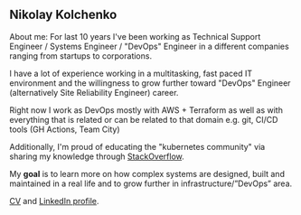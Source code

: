 ## Nikolay Kolchenko

About me: For last 10 years I've been working as Technical Support Engineer / Systems Engineer / "DevOps" Engineer in a different companies ranging from startups to corporations. 

I have a lot of experience working in a multitasking, fast paced IT environment and the willingness to grow further toward "DevOps" Engineer (alternatively Site Reliability Engineer) career.

Right now I work as DevOps mostly with AWS + Terraform as well as with everything that is related or can be related to that domain e.g. git, CI/CD tools (GH Actions, Team City)

Additionally, I'm proud of educating the "kubernetes community" via sharing my knowledge through [StackOverflow](https://stackoverflow.com/users/1466573).


My **goal** is to learn more on how complex systems are designed, built and maintained in a real life and to grow further 
in infrastructure/”DevOps” area.


 [CV](https://github.com/nkolchenko/nkolchenko.github.io/raw/master/Nikolay_Kolchenko_DevOps.pdf) and  [LinkedIn profile](https://www.linkedin.com/in/nikolay-kolchenko-a8559a23/). 